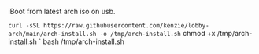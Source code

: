iBoot from latest arch iso on usb.

` curl -sSL https://raw.githubusercontent.com/kenzie/lobby-arch/main/arch-install.sh -o /tmp/arch-install.sh
` chmod +x /tmp/arch-install.sh
` bash /tmp/arch-install.sh
